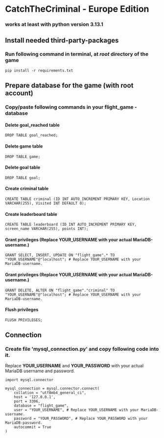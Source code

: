 # CatchTheCriminal - Europe Edition

### works at least with python version 3.13.1
## Install needed third-party-packages
### Run following command in terminal, at *root* directory of the game
```
pip install -r requirements.txt
```

## Prepare database for the game (with **root** account)
### Copy/paste following commands in your **flight_game** -database

#### Delete **goal_reached** table
```
DROP TABLE goal_reached;
```

#### Delete **game** table
```
DROP TABLE game;
```

#### Delete **goal** table
```
DROP TABLE goal;
```

#### Create **criminal** table
```
CREATE TABLE criminal (ID INT AUTO_INCREMENT PRIMARY KEY, Location VARCHAR(255), Visited INT DEFAULT 0);
```

#### Create **leaderboard** table
```
CREATE TABLE leaderboard (ID INT AUTO_INCREMENT PRIMARY KEY, screen_name VARCHAR(255), points INT);
```


#### Grant privileges (Replace **YOUR_USERNAME** with your actual MariaDB-username.)
```
GRANT SELECT, INSERT, UPDATE ON "flight_game".* TO "YOUR_USERNAME"@"localhost"; # Replace YOUR_USERNAME with your MariaDB-username.
```

#### Grant privileges (Replace **YOUR_USERNAME** with your actual MariaDB-username.)
```
GRANT DELETE, ALTER ON "flight_game"."criminal" TO "YOUR_USERNAME"@"localhost"; # Replace YOUR_USERNAME with your MariaDB-username.
```

#### Flush privileges

```
FLUSH PRIVILEGES;
```


## Connection

### Create file 'mysql_connection.py' and copy following code into it. 
Replace **YOUR_USERNAME** and **YOUR_PASSWORD** with your actual MariaDB username and password.
```
import mysql.connector

mysql_connection = mysql.connector.connect(
    collation = "utf8mb4_general_ci",
    host = '127.0.0.1',
    port = 3306,
    database = "flight_game",
    user = "YOUR_USERNAME", # Replace YOUR_USERNAME with your MariaDB-username.
    password = "YOUR_PASSWORD", # Replace YOUR_PASSWORD with your MariaDB-password.
    autocommit = True
)
```
